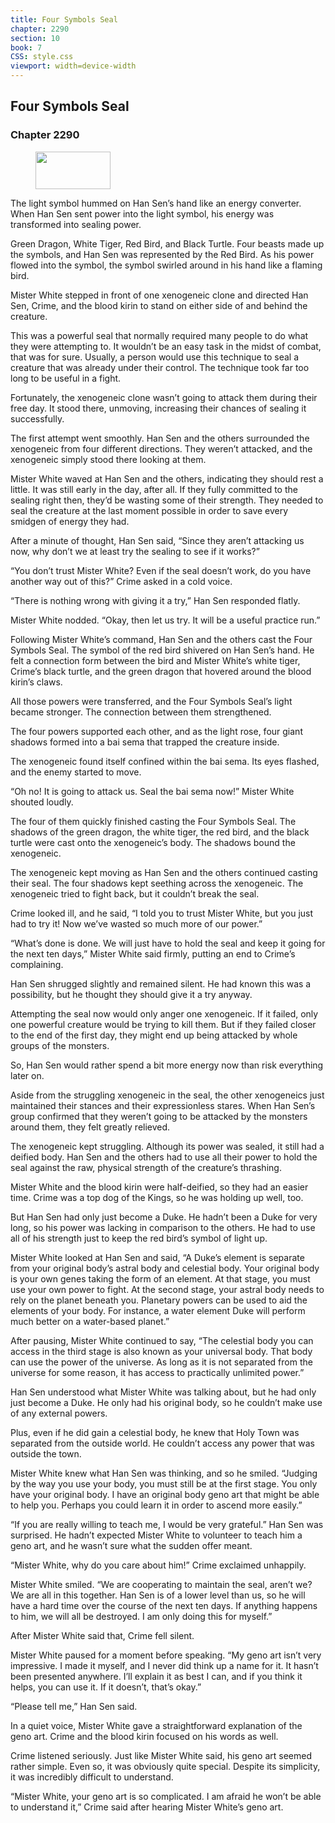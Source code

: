 ```yaml
---
title: Four Symbols Seal
chapter: 2290
section: 10
book: 7
CSS: style.css
viewport: width=device-width
---
```


## Four Symbols Seal

### Chapter 2290

<figure>
	<img src="../Images/gem.gif" alt="" id="gem" width="120" height="60" />
</figure>

The light symbol hummed on Han Sen’s hand like an energy converter. When Han Sen sent power into the light symbol, his energy was transformed into sealing power.

Green Dragon, White Tiger, Red Bird, and Black Turtle. Four beasts made up the symbols, and Han Sen was represented by the Red Bird. As his power flowed into the symbol, the symbol swirled around in his hand like a flaming bird.

Mister White stepped in front of one xenogeneic clone and directed Han Sen, Crime, and the blood kirin to stand on either side of and behind the creature.

This was a powerful seal that normally required many people to do what they were attempting to. It wouldn’t be an easy task in the midst of combat, that was for sure. Usually, a person would use this technique to seal a creature that was already under their control. The technique took far too long to be useful in a fight.

Fortunately, the xenogeneic clone wasn’t going to attack them during their free day. It stood there, unmoving, increasing their chances of sealing it successfully.

The first attempt went smoothly. Han Sen and the others surrounded the xenogeneic from four different directions. They weren’t attacked, and the xenogeneic simply stood there looking at them.

Mister White waved at Han Sen and the others, indicating they should rest a little. It was still early in the day, after all. If they fully committed to the sealing right then, they’d be wasting some of their strength. They needed to seal the creature at the last moment possible in order to save every smidgen of energy they had.

After a minute of thought, Han Sen said, “Since they aren’t attacking us now, why don’t we at least try the sealing to see if it works?”

“You don’t trust Mister White? Even if the seal doesn’t work, do you have another way out of this?” Crime asked in a cold voice.

“There is nothing wrong with giving it a try,” Han Sen responded flatly.

Mister White nodded. “Okay, then let us try. It will be a useful practice run.”

Following Mister White’s command, Han Sen and the others cast the Four Symbols Seal. The symbol of the red bird shivered on Han Sen’s hand. He felt a connection form between the bird and Mister White’s white tiger, Crime’s black turtle, and the green dragon that hovered around the blood kirin’s claws.

All those powers were transferred, and the Four Symbols Seal’s light became stronger. The connection between them strengthened.

The four powers supported each other, and as the light rose, four giant shadows formed into a bai sema that trapped the creature inside.

The xenogeneic found itself confined within the bai sema. Its eyes flashed, and the enemy started to move.

“Oh no! It is going to attack us. Seal the bai sema now!” Mister White shouted loudly.

The four of them quickly finished casting the Four Symbols Seal. The shadows of the green dragon, the white tiger, the red bird, and the black turtle were cast onto the xenogeneic’s body. The shadows bound the xenogeneic.

The xenogeneic kept moving as Han Sen and the others continued casting their seal. The four shadows kept seething across the xenogeneic. The xenogeneic tried to fight back, but it couldn’t break the seal.

Crime looked ill, and he said, “I told you to trust Mister White, but you just had to try it! Now we’ve wasted so much more of our power.”

“What’s done is done. We will just have to hold the seal and keep it going for the next ten days,” Mister White said firmly, putting an end to Crime’s complaining.

Han Sen shrugged slightly and remained silent. He had known this was a possibility, but he thought they should give it a try anyway.

Attempting the seal now would only anger one xenogeneic. If it failed, only one powerful creature would be trying to kill them. But if they failed closer to the end of the first day, they might end up being attacked by whole groups of the monsters.

So, Han Sen would rather spend a bit more energy now than risk everything later on.

Aside from the struggling xenogeneic in the seal, the other xenogeneics just maintained their stances and their expressionless stares. When Han Sen’s group confirmed that they weren’t going to be attacked by the monsters around them, they felt greatly relieved.

The xenogeneic kept struggling. Although its power was sealed, it still had a deified body. Han Sen and the others had to use all their power to hold the seal against the raw, physical strength of the creature’s thrashing.

Mister White and the blood kirin were half-deified, so they had an easier time. Crime was a top dog of the Kings, so he was holding up well, too.

But Han Sen had only just become a Duke. He hadn’t been a Duke for very long, so his power was lacking in comparison to the others. He had to use all of his strength just to keep the red bird’s symbol of light up.

Mister White looked at Han Sen and said, “A Duke’s element is separate from your original body’s astral body and celestial body. Your original body is your own genes taking the form of an element. At that stage, you must use your own power to fight. At the second stage, your astral body needs to rely on the planet beneath you. Planetary powers can be used to aid the elements of your body. For instance, a water element Duke will perform much better on a water-based planet.”

After pausing, Mister White continued to say, “The celestial body you can access in the third stage is also known as your universal body. That body can use the power of the universe. As long as it is not separated from the universe for some reason, it has access to practically unlimited power.”

Han Sen understood what Mister White was talking about, but he had only just become a Duke. He only had his original body, so he couldn’t make use of any external powers.

Plus, even if he did gain a celestial body, he knew that Holy Town was separated from the outside world. He couldn’t access any power that was outside the town.

Mister White knew what Han Sen was thinking, and so he smiled. “Judging by the way you use your body, you must still be at the first stage. You only have your original body. I have an original body geno art that might be able to help you. Perhaps you could learn it in order to ascend more easily.”

“If you are really willing to teach me, I would be very grateful.” Han Sen was surprised. He hadn’t expected Mister White to volunteer to teach him a geno art, and he wasn’t sure what the sudden offer meant.

“Mister White, why do you care about him!” Crime exclaimed unhappily.

Mister White smiled. “We are cooperating to maintain the seal, aren’t we? We are all in this together. Han Sen is of a lower level than us, so he will have a hard time over the course of the next ten days. If anything happens to him, we will all be destroyed. I am only doing this for myself.”

After Mister White said that, Crime fell silent.

Mister White paused for a moment before speaking. “My geno art isn’t very impressive. I made it myself, and I never did think up a name for it. It hasn’t been presented anywhere. I’ll explain it as best I can, and if you think it helps, you can use it. If it doesn’t, that’s okay.”

“Please tell me,” Han Sen said.

In a quiet voice, Mister White gave a straightforward explanation of the geno art. Crime and the blood kirin focused on his words as well.

Crime listened seriously. Just like Mister White said, his geno art seemed rather simple. Even so, it was obviously quite special. Despite its simplicity, it was incredibly difficult to understand.

“Mister White, your geno art is so complicated. I am afraid he won’t be able to understand it,” Crime said after hearing Mister White’s geno art.